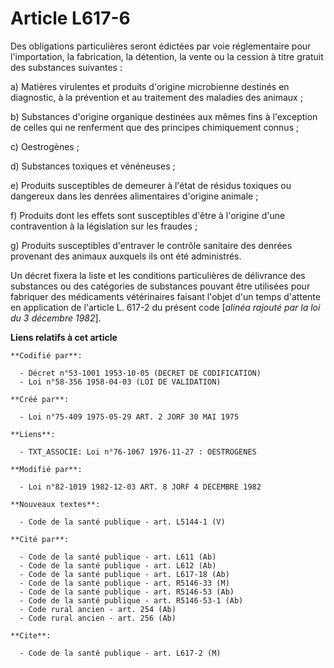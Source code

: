 # Article L617-6

Des obligations particulières seront édictées par voie réglementaire pour l'importation, la fabrication, la détention, la
vente ou la cession à titre gratuit des substances suivantes :

a) Matières virulentes et produits d'origine microbienne destinés en diagnostic, à la prévention et au traitement des
maladies des animaux ;

b) Substances d'origine organique destinées aux mêmes fins à l'exception de celles qui ne renferment que des principes
chimiquement connus ;

c) Oestrogènes ;

d) Substances toxiques et vénéneuses ;

e) Produits susceptibles de demeurer à l'état de résidus toxiques ou dangereux dans les denrées alimentaires d'origine
animale ;

f) Produits dont les effets sont susceptibles d'être à l'origine d'une contravention à la législation sur les fraudes ;

g) Produits susceptibles d'entraver le contrôle sanitaire des denrées provenant des animaux auxquels ils ont été administrés.

Un décret fixera la liste et les conditions particulières de délivrance des substances ou des catégories de substances
pouvant être utilisées pour fabriquer des médicaments vétérinaires faisant l'objet d'un temps d'attente en application de
l'article L. 617-2 du présent code [*alinéa rajouté par la loi du 3 décembre 1982*].

**Liens relatifs à cet article**

	**Codifié par**:

	  - Décret n°53-1001 1953-10-05 (DECRET DE CODIFICATION)
	  - Loi n°58-356 1958-04-03 (LOI DE VALIDATION)

	**Créé par**:

	  - Loi n°75-409 1975-05-29 ART. 2 JORF 30 MAI 1975

	**Liens**:

	  - TXT_ASSOCIE: Loi n°76-1067 1976-11-27 : OESTROGENES

	**Modifié par**:

	  - Loi n°82-1019 1982-12-03 ART. 8 JORF 4 DECEMBRE 1982

	**Nouveaux textes**:

	  - Code de la santé publique - art. L5144-1 (V)

	**Cité par**:

	  - Code de la santé publique - art. L611 (Ab)
	  - Code de la santé publique - art. L612 (Ab)
	  - Code de la santé publique - art. L617-18 (Ab)
	  - Code de la santé publique - art. R5146-33 (M)
	  - Code de la santé publique - art. R5146-53 (Ab)
	  - Code de la santé publique - art. R5146-53-1 (Ab)
	  - Code rural ancien - art. 254 (Ab)
	  - Code rural ancien - art. 256 (Ab)

	**Cite**:

	  - Code de la santé publique - art. L617-2 (M)
